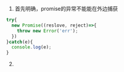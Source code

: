 1. 首先明确，promise的异常不能能在外边捕获

  ```js
  try{
    new Promise((reslove, reject)=>{
      throw new Error('err');
    })
  }catch(e){
    console.log(e);
  }
  ```

2.